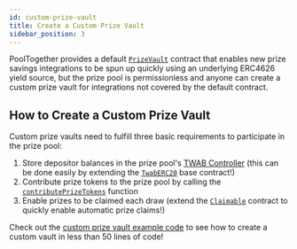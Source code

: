```yaml
---
id: custom-prize-vault
title: Create a Custom Prize Vault
sidebar_position: 3
---
```


PoolTogether provides a default [`PrizeVault`](/protocol/reference/prize-vault/) contract that enables new prize savings integrations to be spun up quickly using an underlying ERC4626 yield source, but the prize pool is permissionless and anyone can create a custom prize vault for integrations not covered by the default contract.

## How to Create a Custom Prize Vault

Custom prize vaults need to fulfill three basic requirements to participate in the prize pool:

1. Store depositor balances in the prize pool's [TWAB Controller](/protocol/reference/twab-controller/) (this can be done easily by extending the [`TwabERC20`](/protocol/reference/prize-vault/TwabERC20) base contract!)
2. Contribute prize tokens to the prize pool by calling the [`contributePrizeTokens`](/protocol/reference/prize-pool/PrizePool#contributeprizetokens) function
3. Enable prizes to be claimed each draw (extend the [`Claimable`](/protocol/reference/prize-vault/Claimable) contract to quickly enable automatic prize claims!)

Check out the [custom prize vault example code](https://github.com/GenerationSoftware/pt-v5-builder-code-examples/tree/main/src/custom-vaults/examples/sponsored-vault#custom-sponsored-vault) to see how to create a custom vault in less than 50 lines of code!